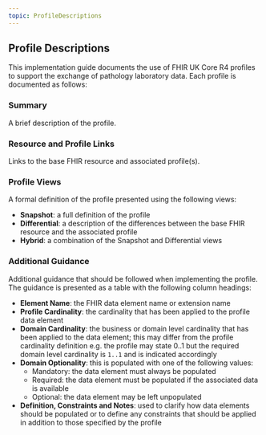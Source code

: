 ```yaml
---
topic: ProfileDescriptions
---
```

## Profile Descriptions
This implementation guide documents the use of FHIR UK Core R4 profiles to support the exchange of pathology laboratory data. Each profile is documented as follows:

### Summary
A brief description of the profile.

### Resource and Profile Links
Links to the base FHIR resource and associated profile(s).

### Profile Views
A formal definition of the profile presented using the following views:

* **Snapshot**: a full definition of the profile
* **Differential**: a description of the differences between the base FHIR resource and the associated profile
* **Hybrid**: a combination of the Snapshot and Differential views

### Additional Guidance
Additional guidance that should be followed when implementing the profile. The guidance is presented as a table with the following column headings:

* **Element Name**: the FHIR data element name or extension name
* **Profile Cardinality**: the cardinality that has been applied to the profile data element
* **Domain Cardinality**: the business or domain level cardinality that has been applied to the data element; this may differ from the profile cardinality definition e.g. the profile may state 0..1 but the required domain level cardinality is `1..1` and is indicated accordingly
* **Domain Optionality**: this is populated with one of the following values:
  * Mandatory: the data element must always be populated
  * Required: the data element must be populated if the associated data is available
  * Optional: the data element may be left unpopulated
* **Definition, Constraints and Notes**: used to clarify how data elements should be populated or to define any constraints that should be applied in addition to those specified by the profile